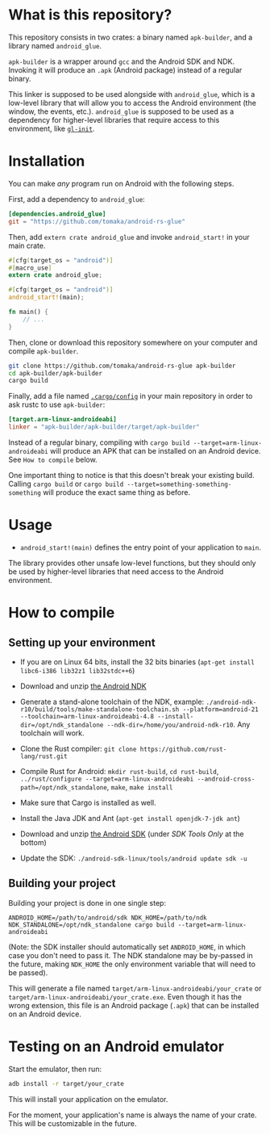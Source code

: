# What is this repository?

This repository consists in two crates: a binary named `apk-builder`, and a library named `android_glue`.

`apk-builder` is a wrapper around `gcc` and the Android SDK and NDK. Invoking it will produce an `.apk` (Android package) instead of a regular binary.

This linker is supposed to be used alongside with `android_glue`, which is a low-level library that will allow you to access the Android environment (the window, the events, etc.). `android_glue` is supposed to be used as a dependency for higher-level libraries that require access to this environment, like [`gl-init`](https://github.com/tomaka/gl-init-rs).

# Installation

You can make *any* program run on Android with the following steps.

First, add a dependency to `android_glue`:

```toml
[dependencies.android_glue]
git = "https://github.com/tomaka/android-rs-glue"
```

Then, add `extern crate android_glue` and invoke `android_start!` in your main crate.

```rust
#[cfg(target_os = "android")]
#[macro_use] 
extern crate android_glue;

#[cfg(target_os = "android")]
android_start!(main);

fn main() {
    // ...
}
```

Then, clone or download this repository somewhere on your computer and compile `apk-builder`.

```sh
git clone https://github.com/tomaka/android-rs-glue apk-builder
cd apk-builder/apk-builder
cargo build
```

Finally, add a file named [`.cargo/config`](http://crates.io/config.html) in your main repository in order to ask rustc to use `apk-builder`:

```toml
[target.arm-linux-androideabi]
linker = "apk-builder/apk-builder/target/apk-builder"
```

Instead of a regular binary, compiling with `cargo build --target=arm-linux-androideabi` will produce an APK that can be installed on an Android device. See `How to compile` below.

One important thing to notice is that this doesn't break your existing build. Calling `cargo build` or `cargo build --target=something-something-something` will produce the exact same thing as before.

# Usage

 - `android_start!(main)` defines the entry point of your application to `main`.

The library provides other unsafe low-level functions, but they should only be used by higher-level libraries that need access to the Android environment.

# How to compile

## Setting up your environment

 - If you are on Linux 64 bits, install the 32 bits binaries (`apt-get install libc6-i386 lib32z1 lib32stdc++6`)

 - Download and unzip [the Android NDK](http://developer.android.com/tools/sdk/ndk/index.html)
 - Generate a stand-alone toolchain of the NDK, example: `./android-ndk-r10/build/tools/make-standalone-toolchain.sh --platform=android-21 --toolchain=arm-linux-androideabi-4.8 --install-dir=/opt/ndk_standalone --ndk-dir=/home/you/android-ndk-r10`. Any toolchain will work.

 - Clone the Rust compiler: `git clone https://github.com/rust-lang/rust.git`
 - Compile Rust for Android: `mkdir rust-build`, `cd rust-build`, `../rust/configure --target=arm-linux-androideabi --android-cross-path=/opt/ndk_standalone`, `make`, `make install`

 - Make sure that Cargo is installed as well.

 - Install the Java JDK and Ant (`apt-get install openjdk-7-jdk ant`)

 - Download and unzip [the Android SDK](http://developer.android.com/sdk/index.html) (under *SDK Tools Only* at the bottom)
 - Update the SDK: `./android-sdk-linux/tools/android update sdk -u`

## Building your project

Building your project is done in one single step:

`ANDROID_HOME=/path/to/android/sdk NDK_HOME=/path/to/ndk NDK_STANDALONE=/opt/ndk_standalone cargo build --target=arm-linux-androideabi`

(Note: the SDK installer should automatically set `ANDROID_HOME`, in which case you don't need to pass it. The NDK standalone may be by-passed in the future, making `NDK_HOME` the only environment variable that will need to be passed).

This will generate a file named `target/arm-linux-androideabi/your_crate` or `target/arm-linux-androideabi/your_crate.exe`. Even though it has the wrong extension, this file is an Android package (`.apk`) that can be installed on an Android device.

# Testing on an Android emulator

Start the emulator, then run:

```sh
adb install -r target/your_crate
```

This will install your application on the emulator.

For the moment, your application's name is always the name of your crate. This will be customizable in the future.
